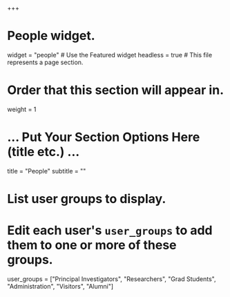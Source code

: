 +++
# People widget.
widget = "people"  # Use the Featured widget
headless = true  # This file represents a page section.

# Order that this section will appear in.
weight = 1

# ... Put Your Section Options Here (title etc.) ...
title = "People"
subtitle = ""

# List user groups to display.
#   Edit each user's `user_groups` to add them to one or more of these groups.
user_groups = ["Principal Investigators",
               "Researchers",
               "Grad Students",
               "Administration",
               "Visitors",
               "Alumni"]
